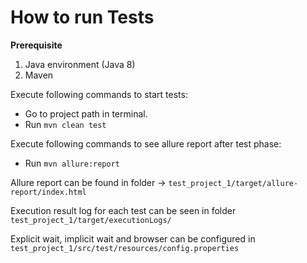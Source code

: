 # How to run Tests #

**Prerequisite**
1. Java environment (Java 8)
2. Maven 

Execute following commands to start tests:
- Go to project path in terminal.
- Run `mvn clean test`

Execute following commands to see allure report after test phase:
- Run `mvn allure:report`

Allure report can be found in folder -> `test_project_1/target/allure-report/index.html`

Execution result log for each test can be seen in folder `test_project_1/target/executionLogs/`

Explicit wait, implicit wait and browser can be configured in `test_project_1/src/test/resources/config.properties`